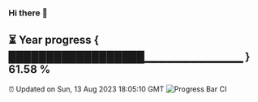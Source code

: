 ### Hi there 👋
⏳ Year progress { ██████████████████▁▁▁▁▁▁▁▁▁▁▁▁ } 61.58 %
---
⏰ Updated on Sun, 13 Aug 2023 18:05:10 GMT
![Progress Bar CI](https://github.com/Moyi321/Moyi321/workflows/Progress%20Bar%20CI/badge.svg)
